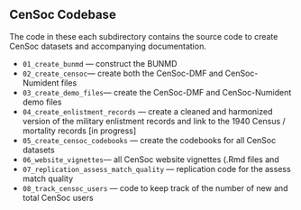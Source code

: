 ## CenSoc Codebase 

The code in these each subdirectory contains the source code to create CenSoc datasets and accompanying documentation. 


- `01_create_bunmd` — construct the BUNMD 
- `02_create_censoc`— create both the CenSoc-DMF and CenSoc-Numident files  
- `03_create_demo_files`— create the CenSoc-DMF and CenSoc-Numident demo files 
- `04_create_enlistment_records` — create a cleaned and harmonized version of the military enlistment records and link to the 1940 Census / mortality records [in progress]
- `05_create_censoc_codebooks` — create the codebooks for all CenSoc datasets 
- `06_website_vignettes`— all CenSoc website vignettes (.Rmd files and 
- `07_replication_assess_match_quality` — replication code for the assess match quality 
- `08_track_censoc_users` — code to keep track of the number of new and total CenSoc users 
